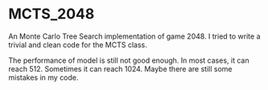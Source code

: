 # MCTS_2048
An Monte Carlo Tree Search implementation of game 2048.
I tried to write a trivial and clean code for the MCTS class. 

The performance of model is still not good enough. In most cases, it can reach 512. Sometimes it can reach 1024.
Maybe there are still some mistakes in my code.
